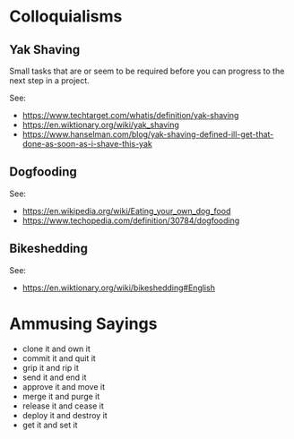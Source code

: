 # Colloquialisms

## Yak Shaving

Small tasks that are or seem to be required before you can progress to the next step in a project.  

See:
- https://www.techtarget.com/whatis/definition/yak-shaving
- https://en.wiktionary.org/wiki/yak_shaving
- https://www.hanselman.com/blog/yak-shaving-defined-ill-get-that-done-as-soon-as-i-shave-this-yak


## Dogfooding

See:
- https://en.wikipedia.org/wiki/Eating_your_own_dog_food
- https://www.techopedia.com/definition/30784/dogfooding


## Bikeshedding

See:
- https://en.wiktionary.org/wiki/bikeshedding#English


# Ammusing Sayings

- clone it and own it
- commit it and quit it
- grip it and rip it
- send it and end it
- approve it and move it
- merge it and purge it
- release it and cease it
- deploy it and destroy it
- get it and set it
